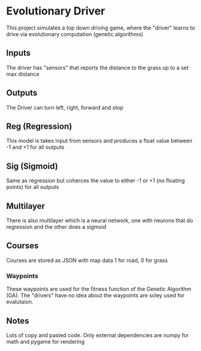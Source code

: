 # Evolutionary Driver

This project simulates a top down driving game, where the "driver" learns to 
drive via evolutionary computation (genetic algorithms)

## Inputs
The driver has "sensors" that reports the distance to the grass up to a set max
distance

## Outputs
The Driver can turn left, right, forward and stop


## Reg (Regression)
This model is takes input from sensors and produces a float value between -1 and 
+1 for all outputs 

## Sig (Sigmoid)
Same as regression but coherces the value to either -1 or +1 (no floating 
points) for all outputs

## Multilayer
There is also multilayer which is a neural network, one with neurons that do 
regression and the other does a sigmoid

## Courses
Courses are stored as JSON with map data 1 for road, 0 for grass

### Waypoints
These waypoints are used for the fitness function of the Genetic Algorithm (GA). 
The "drivers" have no idea about the waypoints are soley used for evalutaion.

## Notes
Lots of copy and pasted code. Only external dependencies are numpy for math and pygame for rendering
